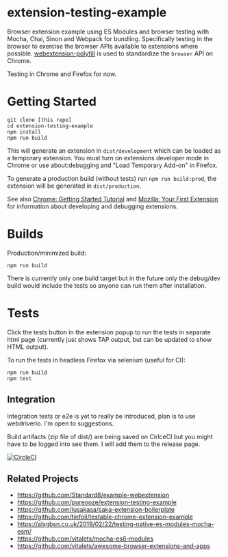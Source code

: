 # extension-testing-example

Browser extension example using ES Modules and browser testing with Mocha,
Chai, Sinon and Webpack for bundling.  Specifically testing in the browser to
exercise the browser APIs available to extensions where possible.
[webextension-polyfill](https://github.com/mozilla/webextension-polyfill) is
used to standardize the `browser` API on Chrome.

Testing in Chrome and Firefox for now.

# Getting Started

```
git clone [this repo]
cd extension-testing-example
npm install
npm run build
```

This will generate an extension in `dist/development` which can be
loaded as a temporary extension. You must turn on extensions developer
mode in Chrome or use about:debugging and "Load Temporary Add-on" in
Firefox.

To generate a production build (without tests) run `npm run
build:prod`, the extension will be generated in `dist/production`.

See also [Chrome: Getting Started
Tutorial](https://developers.chrome.com/extensions/getstarted) and
[Mozilla: Your First Extension](https://developer.mozilla.org/en-US/docs/Mozilla/Add-ons/WebExtensions/Your_first_WebExtension) for information about developing and debugging extensions.

# Builds

Production/minimized build:

```
npm run build
```

There is currently only one build target but in the future only the debug/dev
build would include the tests so anyone can run them after installation.

# Tests

Click the tests button in the extension popup to run the tests in separate html
page (currently just shows TAP output, but can be updated to show HTML output).

To run the tests in headless Firefox via selenium (useful for CI):

```
npm run build
npm test
```

## Integration

Integration tests or e2e is yet to really be introduced, plan is to use
webdriverio.  I'm open to suggestions.

Build artifacts (zip file of dist/) are being saved on CirlceCI but you might
have to be logged into see them.  I will add them to the release page.

[![CircleCI](https://circleci.com/gh/mandric/extension-testing-example.svg?style=svg)](https://circleci.com/gh/mandric/extension-testing-example)

## Related Projects

- https://github.com/Standard8/example-webextension
- https://github.com/pureooze/extension-testing-example
- https://github.com/lusakasa/saka-extension-boilerplate
- https://github.com/tinfoil/testable-chrome-extension-example
- https://alxgbsn.co.uk/2019/02/22/testing-native-es-modules-mocha-esm/
- https://github.com/vitalets/mocha-es6-modules
- https://github.com/vitalets/awesome-browser-extensions-and-apps
